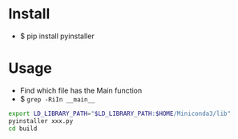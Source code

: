 Install
=====
* $ pip install pyinstaller

Usage
=====
* Find which file has the Main function
* $ `grep -RiIn __main__`
```sh
export LD_LIBRARY_PATH="$LD_LIBRARY_PATH:$HOME/Miniconda3/lib"
pyinstaller xxx.py
cd build
```
